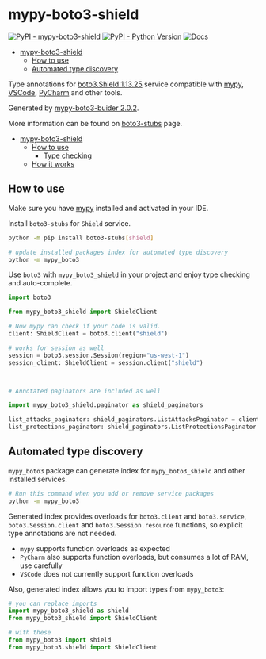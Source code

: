 # mypy-boto3-shield

[![PyPI - mypy-boto3-shield](https://img.shields.io/pypi/v/mypy-boto3-shield.svg?color=blue)](https://pypi.org/project/mypy-boto3-shield)
[![PyPI - Python Version](https://img.shields.io/pypi/pyversions/mypy-boto3-shield.svg?color=blue)](https://pypi.org/project/mypy-boto3-shield)
[![Docs](https://img.shields.io/readthedocs/mypy-boto3-builder.svg?color=blue)](https://mypy-boto3-builder.readthedocs.io/)

- [mypy-boto3-shield](#mypy-boto3-shield)
  - [How to use](#how-to-use)
  - [Automated type discovery](#automated-type-discovery)


Type annotations for
[boto3.Shield 1.13.25](https://boto3.amazonaws.com/v1/documentation/api/1.13.25/reference/services/shield.html#Shield) service
compatible with [mypy](https://github.com/python/mypy), [VSCode](https://code.visualstudio.com/),
[PyCharm](https://www.jetbrains.com/pycharm/) and other tools.

Generated by [mypy-boto3-buider 2.0.2](https://github.com/vemel/mypy_boto3_builder).

More information can be found on [boto3-stubs](https://pypi.org/project/boto3-stubs/) page.

- [mypy-boto3-shield](#mypy-boto3-shield)
  - [How to use](#how-to-use)
    - [Type checking](#type-checking)
  - [How it works](#how-it-works)

## How to use

Make sure you have [mypy](https://github.com/python/mypy) installed and activated in your IDE.

Install `boto3-stubs` for `Shield` service.

```bash
python -m pip install boto3-stubs[shield]

# update installed packages index for automated type discovery
python -m mypy_boto3
```

Use `boto3` with `mypy_boto3_shield` in your project and enjoy type checking and auto-complete.

```python
import boto3

from mypy_boto3_shield import ShieldClient

# Now mypy can check if your code is valid.
client: ShieldClient = boto3.client("shield")

# works for session as well
session = boto3.session.Session(region="us-west-1")
session_client: ShieldClient = session.client("shield")



# Annotated paginators are included as well

import mypy_boto3_shield.paginator as shield_paginators

list_attacks_paginator: shield_paginators.ListAttacksPaginator = client.get_paginator("list_attacks")
list_protections_paginator: shield_paginators.ListProtectionsPaginator = client.get_paginator("list_protections")
```

## Automated type discovery

`mypy_boto3` package can generate index for `mypy_boto3_shield` and other installed services.

```bash
# Run this command when you add or remove service packages
python -m mypy_boto3
```

Generated index provides overloads for `boto3.client` and `boto3.service`,
`boto3.Session.client` and `boto3.Session.resource` functions,
so explicit type annotations are not needed.

- `mypy` supports function overloads as expected
- `PyCharm` also supports function overloads, but consumes a lot of RAM, use carefully
- `VSCode` does not currently support function overloads

Also, generated index allows you to import types from `mypy_boto3`:

```python
# you can replace imports
import mypy_boto3_shield as shield
from mypy_boto3_shield import ShieldClient

# with these
from mypy_boto3 import shield
from mypy_boto3.shield import ShieldClient
```